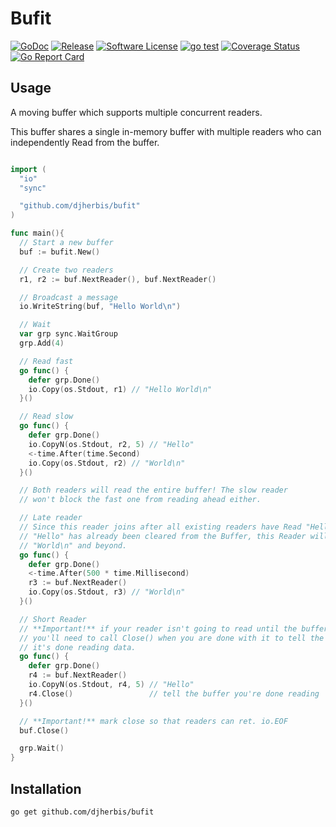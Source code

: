 Bufit
==========

[![GoDoc](https://godoc.org/github.com/djherbis/bufit?status.svg)](https://godoc.org/github.com/djherbis/bufit)
[![Release](https://img.shields.io/github/release/djherbis/bufit.svg)](https://github.com/djherbis/bufit/releases/latest)
[![Software License](https://img.shields.io/badge/license-MIT-brightgreen.svg)](LICENSE.txt)
[![go test](https://github.com/djherbis/bufit/actions/workflows/go-test.yml/badge.svg)](https://github.com/djherbis/bufit/actions/workflows/go-test.yml)
[![Coverage Status](https://coveralls.io/repos/djherbis/bufit/badge.svg?branch=master)](https://coveralls.io/r/djherbis/bufit?branch=master)
[![Go Report Card](https://goreportcard.com/badge/github.com/djherbis/bufit)](https://goreportcard.com/report/github.com/djherbis/bufit)

Usage
------------
A moving buffer which supports multiple concurrent readers.

This buffer shares a single in-memory buffer with multiple readers who can independently Read from the buffer.

```go

import (
  "io"
  "sync"

  "github.com/djherbis/bufit"
)

func main(){
  // Start a new buffer
  buf := bufit.New()

  // Create two readers
  r1, r2 := buf.NextReader(), buf.NextReader()

  // Broadcast a message
  io.WriteString(buf, "Hello World\n")

  // Wait
  var grp sync.WaitGroup
  grp.Add(4)

  // Read fast
  go func() {
    defer grp.Done()
    io.Copy(os.Stdout, r1) // "Hello World\n"
  }()

  // Read slow
  go func() {
    defer grp.Done()
    io.CopyN(os.Stdout, r2, 5) // "Hello"
    <-time.After(time.Second)
    io.Copy(os.Stdout, r2) // "World\n"
  }()

  // Both readers will read the entire buffer! The slow reader
  // won't block the fast one from reading ahead either.

  // Late reader
  // Since this reader joins after all existing readers have Read "Hello"
  // "Hello" has already been cleared from the Buffer, this Reader will only see
  // "World\n" and beyond.
  go func() {
    defer grp.Done()
    <-time.After(500 * time.Millisecond)
    r3 := buf.NextReader()
    io.Copy(os.Stdout, r3) // "World\n"
  }()

  // Short Reader
  // **Important!** if your reader isn't going to read until the buffer is empty
  // you'll need to call Close() when you are done with it to tell the buffer
  // it's done reading data.
  go func() {
    defer grp.Done()
    r4 := buf.NextReader()
    io.CopyN(os.Stdout, r4, 5) // "Hello"
    r4.Close()                 // tell the buffer you're done reading
  }()

  // **Important!** mark close so that readers can ret. io.EOF
  buf.Close()

  grp.Wait()
}

```

Installation
------------
```sh
go get github.com/djherbis/bufit
```
